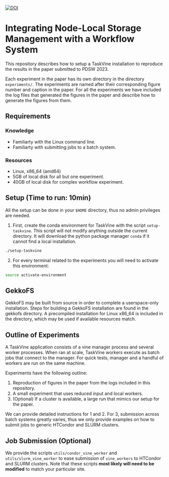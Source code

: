[![DOI](https://zenodo.org/badge/613401833.svg)](https://zenodo.org/badge/latestdoi/613401833)


# Integrating Node-Local Storage Management with a Workflow System

This repository describes how to setup a TaskVine installation to reproduce the
results in the paper submitted to PDSW 2023.

Each experiment in the paper has its own directory in the directory
`experiments/`. The experiments are named after their corresponding figure
number and caption in the paper. For all the experiments we have included the
log files that generated the figures in the paper and describe how to generate
the figures from them.

## Requirements

### Knowledge

- Familiarty with the Linux command line.
- Familiarty with submitting jobs to a batch system.

### Resources

- Linux, x86\_64 (amd64)
- 5GB of local disk for all but one experiment.
- 40GB of local disk for complex workflow experiment.


## Setup (Time to run: 10min)

All the setup can be done in your `$HOME` directory, thus no admin privileges
are needed.

1. First, create the conda environment for TaskVine with the script
   `setup-taskvine`. This script will not modify anything outside the current
   directory. It will download the python package manager `conda` if it cannot
   find a local installation.

```sh
./setup-taskvine
```

2. For every terminal related to the experiments you will need to activate this
   environment:

```sh
source activate-environment
```

## GekkoFS

GekkoFS may be built from source in order to complete a userspace-only installation. Steps for
building a GekkoFS installation are found in the gekkofs directory. A precompiled installation for
Linux x86\_64 is included in the directory, which may be used if available resources match. 


## Outline of Experiments

A TaskVine application consists of a vine manager process and several worker
processes. When ran at scale, TaskVine workers execute as batch jobs that
connect to the manager. For quick tests, manager and a handful of workers are
run on the same machine.

Experiments have the following outline:

1. Reproduction of figures in the paper from the logs included in this repository.
2. A small experiment that uses reduced input and local workers.
3. (Optional) If a cluster is available, a large run that mimics our setup for the paper.

We can provide detailed instructions for 1 and 2. For 3, submission across
batch systems greatly varies, thus we only provide examples on how to submit
jobs to generic HTCondor and SLURM clusters.

## Job Submission (Optional)

We provide the scripts `utils/condor_vine_worker` and `utils/slurm_vine_worker`
to ease submission of `vine_workers` to HTCondor and SLURM clusters. Note that
these scripts **most likely will need to be modified** to match your particular
site.


